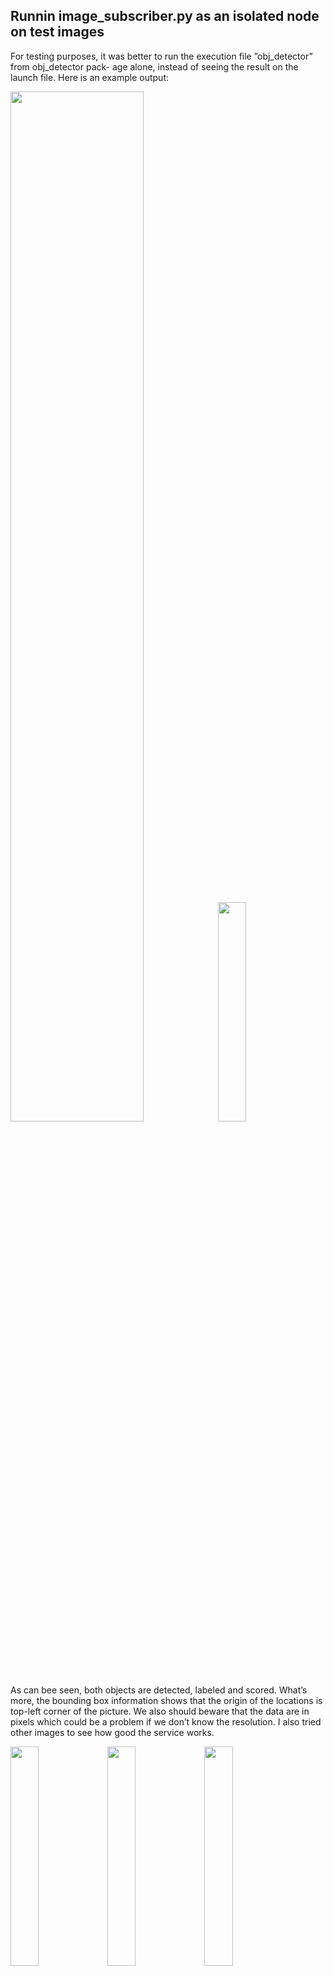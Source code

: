 ## Runnin image_subscriber.py as an isolated node on test images

For testing purposes, it was better to run the execution file ”obj_detector” from obj_detector pack-
age alone, instead of seeing the result on the launch file.
Here is an example output:<br>

<p float="left">
  <img src="https://github.com/ftaheri/robot_learning/assets/44457498/b272efa4-d45c-4bf8-8a9f-5a733b766168" width="65%" />
  <img src="https://github.com/ftaheri/robot_learning/assets/44457498/273f495a-23c0-477a-ac12-1968dc9f40d5" width="30%" /> 
</p>
As can bee seen, both objects are detected, labeled and scored. What’s more, the bounding box
information shows that the origin of the locations is top-left corner of the picture. We also should
beware that the data are in pixels which could be a problem if we don’t know the resolution.
I also tried other images to see how good the service works.

<p float="left">
  <img src="https://github.com/ftaheri/robot_learning/assets/44457498/11ee0e34-21f6-4bdd-ac75-832df2556324" width="30%" />
  <img src="https://github.com/ftaheri/robot_learning/assets/44457498/be0945d1-cd5e-4408-aa20-a39ccb297bc9" width="30%" /> 
  <img src="https://github.com/ftaheri/robot_learning/assets/44457498/a782d3ea-0eb6-47f6-adef-5d1993dbb639" width="30%" />
</p>


The model works pretty decent for cluttered images. From the second image we can see that the
classes expectedly don’t cover every type of object. However, the detection still works. I’ll explain the
third step in the following section.

# landmark_mapper.hh
I set up the publisher to publish to the ”waypoints” topic which I found on RVIZ ”add by topic”
window. For this, I had to include the <visualization_msgs/msg/marker_array.hpp> and also
modify packages.xml file to add this dependency and CMakeLists.txt to find this package and link it
to the execution file.
I also changed the robot.rviz setup file to add the waypoints marker, so I wouldn’t need to add it every
time I launched the file.
As I mentioned before I also created a vector of PointStamped as the landmark array which will be
used in the landmark mapper.cpp file.

# image_callback() function
To calculate the robot movement, we first look up the transform from base_link to odom and then,
convert it to Eigen T. T is a matrix which is used to calculate points in the base_link frame to
odom frame; more specifically, $T ∗ `current_baselink` = odom$. last_pose_ is the previous T; therefore, $,'last_pose_' ∗ 'previous_baselink' = odom$.
 $$ 'last_pose_'^{-1}*T*'current_baselink' = 'last_pose_'^{-1} ∗ odom = 'previous_baselink' $$
Therefore, $'last_pose_'^{-1}*T$ transfers a point from current-baselink to previous_baselink which is the movement matrix.
Now, by listening to the translation and rotation of movement, we can copy and fix the input data,
and release the data_cv_ lock. Finally, we can update the last_pose_.

# update_callback() function
I iterated through the current array of landmarks. For each landmark, I created a message Point
object with coordination set to the landmark’s. I pushed this message to the marker sphere points
and pushed the marker to the marker array. Finally, I published the marker array.

# run() function
This function is the most important function in this file. It holds the logic of the code. As discussed
in the background section, this function’s thread waits until the movement is large enough, and then
sends a request to the object detection service and waits for a response which is basically the objects’
bounding boxes detected from the scene.
After clearing the landmarks array, we have to iterate over all the detections, and for each detec-
tion, extract the points in the detected area. We calculate the average of these points and transform
it to odom. This transform was set when the images were receied and the transform was looked up.
How to extract these points is the main challenge of this code.

## upper and lower bounds
Firstly, I needed to set the upper and lower bound coming from the bounding boxes. The problem
was that the bounding boxes were points in pixel starting from top-left corner, while point cloud
points were in meters and are based on the robot’s frame. (1) To fix the units, since I did not know the
resolution, I printed the bounding box min and maxes and compared them roughly to the non-NULL
points from the point cloud. What I witnessed was that each pixel is roughly 0.5 cm. Therefore, I
divided the thresholds by 200.0. (2) To fix the frames, I used this formula:
``` 
float y_lowerbound = (current_color_image.width/2.0 - detection.x_max)/200.0
, y_upperbound = (current_color_image.width/2.0 - detection.x_min)/200.0
, z_lowerbound = (current_color_image.height - detection.y_max)/200.0
, z_upperbound = (current_color_image.height - detection.y_min)/200.0;
```
These thresholds will be used to filter out point clouds that are not in these bounds. Please note that,
x-axis and y-axis from the images correspond to y-axis and z-axis from the point clouds, respectively.
** I took three approaches to get a better result **

## (approach 1) iterating and filter out with a deviation from the thresholds
As the instructions, using the if statement bellow, I filtered out other point clouds, and calcluated the
average.
```
if (*iter_y >= y_lowerbound-delta && *iter_y <= y_upperbound+delta &&
*iter_z >= z_lowerbound -delta && *iter_z <= z_upperbound +delta )
``` 
This method did not work well especially in the x-axis (depth) that points are not filtered by bounding
boxes.

## (approach 2) statistically filter out outliers then do (1)
Since points were not filtered by x-axis, I used an statistical outlier from pcl library. The results were
better, but sometimes the useful cluster of inputs were filtered out, causing the marker to become
empty which gave me an idea for the third approach.

## (approach 3) filter out on z and y axis based on thresholds then do (2) then (1)
Using the Passthrough filter, which basically does the same job as the first approach, I filtered out
points outside of the bounding boxes. However, I used the size of the bounding box as the deviation
from the detected bounding box, so smaller or farther bounding boxes have more concentrated point
clouds. Now we have our pionts more concentrated in and around the bounding box area
After that, I used the statistical outlier removal to remove outliers around the bounding box which
now works significantly better for x-axis (depth of objects).
Then I iterated through the filtered point clouds and used the same principle as the first approach.
Also noteworthy is that this is the best one which will be used for evaluation. The parameters (e.g.,
statistical outlier filter number of points and deviation) are adjusted experimentally.

# Evaluation
I included three screenshots for every different scenarios; image detection, RVIZ map, and the scene.
Please, note that the image detection is more reliable since there was a delay in keyboard instruction
and execution.
Generally, I found out that cluttered scenes and near the wall scenes are the most challenging ones
since it is difficult for the outlier removal to distinguish outliers from the useful points.

## one object - clear scene
As can be seen, the algorithm does a good job detecting the landmark.

<p float="left">
  <img src="https://github.com/ftaheri/robot_learning/assets/44457498/ce8f5744-2dc3-47ad-a5e9-7682f63ce196" width="30%" />
  <img src="https://github.com/ftaheri/robot_learning/assets/44457498/158dbfde-99de-421f-a2c8-769151d9042a" width="30%" /> 
  <img src="https://github.com/ftaheri/robot_learning/assets/44457498/adbfdc67-0a32-4214-b2dc-24eb0c534ce9" width="30%" />

</p>

## near-wall objects
We can see that the landmark falls near the wall as the filters cannot remove points with outlier
depth. However, the coordinates on the other two dimensions are quite accurate.
<p float="left">
  <img src="https://github.com/ftaheri/robot_learning/assets/44457498/7799c1d5-3579-4dfa-b106-03588d66035b" width="30%" />
  <img src="https://github.com/ftaheri/robot_learning/assets/44457498/33b2b714-41e2-43f0-9e7a-8c97dfd32281" width="30%" /> 
  <img src="https://github.com/ftaheri/robot_learning/assets/44457498/080d70e1-6cd8-4ab0-a8bf-2bc8b4acc22c" width="30%" /> 
</p>

## two objects (cluster)
** First experiment: ** It can be seen that since the point clouds for these two bounding boxes are really
close, the farther object depth is filtered out as outliers. <br>

<p float="left">
  <img src="https://github.com/ftaheri/robot_learning/assets/44457498/aace3c21-c392-49ac-a675-df391a0420ba" width="30%" />
  <img src="https://github.com/ftaheri/robot_learning/assets/44457498/90d8d9a4-337c-4498-a595-8739ed1425fa" width="30%" /> 
  <img src="https://github.com/ftaheri/robot_learning/assets/44457498/c6e57426-9c08-4830-9707-96e7a6732469" width="30%" /> 
</p>
** Second experiment: ** Although the bounding boxes are also really close, but the algorithm works
better in this scenario. (The bounding box image is more reliable than the other two because of the
delay) <br>
<p float="left">
  <img src="https://github.com/ftaheri/robot_learning/assets/44457498/6010a41d-dde0-4af9-959e-f4893496c5fa" width="30%" />
  <img src="https://github.com/ftaheri/robot_learning/assets/44457498/1422e7b3-594e-47b3-b8dc-7b410da19944" width="30%" /> 
  <img src="https://github.com/ftaheri/robot_learning/assets/44457498/06216443-04a8-4fd0-92dc-ba7ee5f90185" width="30%" /> 
</p>
** Third experiment: ** In this experiment we have somewhat a cluster, and one object is near the
wall. The landmark detection for this object didn’t work well. <br>
<p float="left">
  <img src="https://github.com/ftaheri/robot_learning/assets/44457498/d5b65835-f5fc-44e7-bed4-f77c20c75d7c" width="30%" />
  <img src="https://github.com/ftaheri/robot_learning/assets/44457498/a57c5550-7b45-4a44-ab69-564ae968cdd2" width="30%" /> 
  <img src="https://github.com/ftaheri/robot_learning/assets/44457498/56b24edc-30bc-4e51-8902-b1a70946b65f" width="30%" /> 
</p>

![image](https://github.com/ftaheri/robot_learning/assets/44457498/aac424bd-700b-4ca5-8321-422a3b5107e8)

